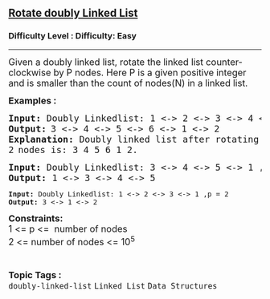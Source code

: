<h2><a href="https://www.geeksforgeeks.org/problems/rotate-doubly-linked-list-by-p-nodes/1?page=1&category=Linked%20List&sortBy=latest">Rotate doubly Linked List</a></h2><h3>Difficulty Level : Difficulty: Easy</h3><hr><div class="problems_problem_content__Xm_eO"><p><span style="font-size: 18px;">Given a doubly linked list, rotate the linked list counter-clockwise by P nodes. Here P is a given positive integer and is smaller than the count of nodes(N) in a linked list.</span></p>
<p><strong><span style="font-size: 18px;">Examples :</span></strong><span style="font-size: 18px;"><strong> </strong></span></p>
<pre><span style="font-size: 18px;"><strong>Input:</strong> Doubly Linkedlist: 1 &lt;-&gt; 2 &lt;-&gt; 3 &lt;-&gt; 4 &lt;-&gt; 5 &lt;-&gt; 6 ,p = 2</span>
<strong><span style="font-size: 18px;">Output:</span> </strong><span style="font-size: 18px;">3 &lt;-&gt; 4 &lt;-&gt; 5 &lt;-&gt; 6 &lt;-&gt; 1 &lt;-&gt; 2</span>
<span style="font-size: 18px;"><strong>Explanation: </strong>Doubly linked list after rotating</span>
<span style="font-size: 18px;">2</span> <span style="font-size: 18px;">nodes is: 3 4 5 6 1 2.</span></pre>
<pre><strong><span style="font-size: 18px;">Input: </span></strong><span style="font-size: 18px;">Doubly Linkedlist:</span><strong><span style="font-size: 18px;"> </span></strong><span style="font-size: 18px;">3 &lt;-&gt; 4 &lt;-&gt; 5 &lt;-&gt; 1 ,p = 3</span>
<span style="font-size: 18px;"><strong>Output:</strong> 1 &lt;-&gt; 3 &lt;-&gt; 4 &lt;-&gt; 5<br></span></pre>
<pre><strong>Input: </strong>Doubly Linkedlist:<strong> </strong>1 &lt;-&gt; 2 &lt;-&gt; 3 &lt;-&gt; 1 ,p = 2
<strong>Output:</strong> 3 &lt;-&gt; 1 &lt;-&gt; 2</pre>
<p><span style="font-size: 18px;"><strong>Constraints:<br></strong></span><span style="font-size: 18px;">1 &lt;= p &lt;=&nbsp; number of nodes<br>2 &lt;= number of nodes &lt;= 10<sup>5</sup></span></p></div><br><p><span style=font-size:18px><strong>Topic Tags : </strong><br><code>doubly-linked-list</code>&nbsp;<code>Linked List</code>&nbsp;<code>Data Structures</code>&nbsp;